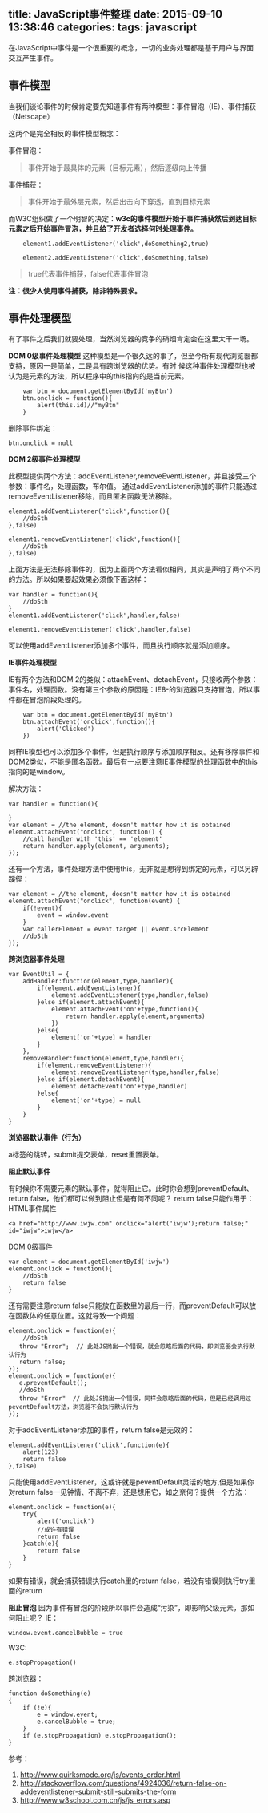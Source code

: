 title: JavaScript事件整理
date: 2015-09-10 13:38:46
categories:
tags: javascript
---
在JavaScript中事件是一个很重要的概念，一切的业务处理都是基于用户与界面交互产生事件。

事件模型
---

当我们谈论事件的时候肯定要先知道事件有两种模型：事件冒泡（IE）、事件捕获（Netscape）

这两个是完全相反的事件模型概念：

事件冒泡：

>事件开始于最具体的元素（目标元素），然后逐级向上传播

事件捕获：

>事件开始于最外层元素，然后出击向下穿透，直到目标元素

而W3C组织做了一个明智的决定：__w3c的事件模型开始于事件捕获然后到达目标元素之后开始事件冒泡，并且给了开发者选择何时处理事件。__
<!-- more -->
```
    element1.addEventListener('click',doSomething2,true)

    element2.addEventListener('click',doSomething,false)
```

>true代表事件捕获，false代表事件冒泡

__注：很少人使用事件捕获，除非特殊要求。__

事件处理模型
---

有了事件之后我们就要处理，当然浏览器的竞争的硝烟肯定会在这里大干一场。

__DOM 0级事件处理模型__
这种模型是一个很久远的事了，但至今所有现代浏览器都支持，原因一是简单，二是具有跨浏览器的优势。有时
候这种事件处理模型也被认为是元素的方法，所以程序中的this指向的是当前元素。

```
    var btn = document.getElementById('myBtn')
    btn.onclick = function(){
        alert(this.id)//"myBtn"
    }
```
删除事件绑定：
```
btn.onclick = null
```

__DOM 2级事件处理模型__

此模型提供两个方法：addEventListener,removeEventListener，并且接受三个参数：事件名，处理函数，布尔值。
通过addEventListener添加的事件只能通过removeEventListener移除，而且匿名函数无法移除。

```
element1.addEventListener('click',function(){
    //doSth
},false)

element1.removeEventListener('click',function(){
    //doSth
},false)

```
上面方法是无法移除事件的，因为上面两个方法看似相同，其实是声明了两个不同的方法。所以如果要起效果必须像下面这样：

```
var handler = function(){
    //doSth
}
element1.addEventListener('click',handler,false)

element1.removeEventListener('click',handler,false)

```
可以使用addEventListener添加多个事件，而且执行顺序就是添加顺序。

__IE事件处理模型__

IE有两个方法和DOM 2的类似：attachEvent、detachEvent，只接收两个参数：事件名，处理函数。没有第三个参数的原因是：IE8-的浏览器只支持冒泡，所以事件都在冒泡阶段处理的。

```
    var btn = document.getElementById('myBtn')
    btn.attachEvent('onclick',function(){
        alert('Clicked')
    })
```
同样IE模型也可以添加多个事件，但是执行顺序与添加顺序相反。还有移除事件和DOM2类似，不能是匿名函数。最后有一点要注意IE事件模型的处理函数中的this指向的是window。

解决方法：

```
var handler = function(){
    
}
var element = //the element, doesn't matter how it is obtained
element.attachEvent("onclick", function() {
    //call handler with 'this' == 'element'
    return handler.apply(element, arguments);
});
```
还有一个方法，事件处理方法中使用this，无非就是想得到绑定的元素，可以另辟蹊径：
```
var element = //the element, doesn't matter how it is obtained
element.attachEvent("onclick", function(event) {
    if(!event){
        event = window.event
    }
    var callerElement = event.target || event.srcElement
    //doSth
});
```

__跨浏览器事件处理__
```
var EventUtil = {
    addHandler:function(element,type,handler){
        if(element.addEventListener){
            element.addEventListener(type,handler,false)
        }else if(element.attachEvent){
            element.attachEvent('on'+type,function(){
                return handler.apply(element,arguments)
            })
        }else{
            element['on'+type] = handler
        }
    },
    removeHandler:function(element,type,handler){
        if(element.removeEventListener){
            element.removeEventListener(type,handler,false)
        }else if(element.detachEvent){
            element.detachEvent('on'+type,handler)
        }else{
            element['on'+type] = null
        }
    }
}
```
__浏览器默认事件（行为）__

a标签的跳转，submit提交表单，reset重置表单。

__阻止默认事件__

有时候你不需要元素的默认事件，就得阻止它。此时你会想到preventDefault、return false，他们都可以做到阻止但是有何不同呢？
return false只能作用于：
HTML事件属性

```
<a href="http://www.iwjw.com" onclick="alert('iwjw');return false;" id="iwjw">iwjw</a>
```
DOM 0级事件
```
var element = document.getElementById('iwjw')
element.onclick = function(){
    //doSth
    return false
}
```
还有需要注意return false只能放在函数里的最后一行，而preventDefault可以放在函数体的任意位置。这就导致一个问题：
```
element.onclick = function(e){
    //doSth
   throw "Error";  // 此处JS抛出一个错误，就会忽略后面的代码，即浏览器会执行默认行为
   return false;
});
element.onclick = function(e){
   e.preventDefault();
   //doSth
   throw "Error"  // 此处JS抛出一个错误，同样会忽略后面的代码，但是已经调用过peventDefault方法，浏览器不会执行默认行为
});
```
对于addEventListener添加的事件，return false是无效的：
```
element.addEventListener('click',function(e){
    alert(123)
    return false
},false)
```
只能使用addEventListener，这或许就是peventDefault灵活的地方,但是如果你对return false一见钟情、不离不弃，还是想用它，如之奈何？提供一个方法：
```
element.onclick = function(e){
    try{
        alert('onclick')
        //或许有错误
        return false
    }catch(e){
        return false
    }
}
```
如果有错误，就会捕获错误执行catch里的return false，若没有错误则执行try里面的return 

__阻止冒泡__
因为事件有冒泡的阶段所以事件会造成“污染”，即影响父级元素，那如何阻止呢？
IE：
```
window.event.cancelBubble = true
```
W3C:
```
e.stopPropagation()
```
跨浏览器：
```
function doSomething(e)
{
    if (!e){
        e = window.event;
        e.cancelBubble = true;
    } 
    if (e.stopPropagation) e.stopPropagation();
}
```
参考：

1. http://www.quirksmode.org/js/events_order.html
2. http://stackoverflow.com/questions/4924036/return-false-on-addeventlistener-submit-still-submits-the-form
3. http://www.w3school.com.cn/js/js_errors.asp